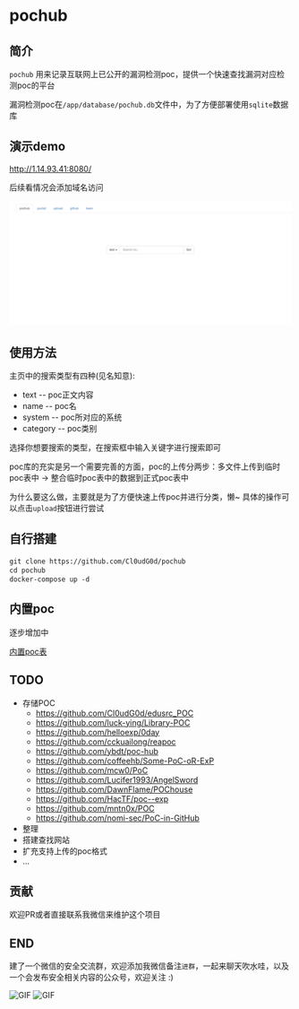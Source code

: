 # pochub

## 简介
`pochub` 用来记录互联网上已公开的漏洞检测poc，提供一个快速查找漏洞对应检测poc的平台

漏洞检测poc在`/app/database/pochub.db`文件中，为了方便部署使用`sqlite`数据库
## 演示demo
http://1.14.93.41:8080/

后续看情况会添加域名访问

![](./img/run.png)

## 使用方法
主页中的搜索类型有四种(见名知意):
+ text     -- poc正文内容
+ name     -- poc名
+ system   -- poc所对应的系统
+ category -- poc类别

选择你想要搜索的类型，在搜索框中输入关键字进行搜索即可

poc库的充实是另一个需要完善的方面，poc的上传分两步：多文件上传到临时poc表中 -> 整合临时poc表中的数据到正式poc表中

为什么要这么做，主要就是为了方便快速上传poc并进行分类，懒~ 具体的操作可以点击`upload`按钮进行尝试

## 自行搭建

```
git clone https://github.com/Cl0udG0d/pochub
cd pochub
docker-compose up -d 
```

## 内置poc
逐步增加中

[内置poc表](Pocs.md)

## TODO
+ 存储POC
  + https://github.com/Cl0udG0d/edusrc_POC
  + https://github.com/luck-ying/Library-POC
  + https://github.com/helloexp/0day
  + https://github.com/cckuailong/reapoc
  + https://github.com/ybdt/poc-hub
  + https://github.com/coffeehb/Some-PoC-oR-ExP
  + https://github.com/mcw0/PoC
  + https://github.com/Lucifer1993/AngelSword
  + https://github.com/DawnFlame/POChouse
  + https://github.com/HacTF/poc--exp
  + https://github.com/mntn0x/POC
  + https://github.com/nomi-sec/PoC-in-GitHub
+ 整理
+ 搭建查找网站
+ 扩充支持上传的poc格式
+ ...

## 贡献
欢迎PR或者直接联系我微信来维护这个项目

## END 
 
建了一个微信的安全交流群，欢迎添加我微信备注`进群`，一起来聊天吹水哇，以及一个会发布安全相关内容的公众号，欢迎关注 :)
 
<div>
    <img  alt="GIF" src="https://springbird.oss-cn-beijing.aliyuncs.com/img/mmqrcode1632325540724.png"  width="280px" />
    <img  alt="GIF" src="https://springbird.oss-cn-beijing.aliyuncs.com/img/qrcode_for_gh_cead8e1080d6_344.jpg"  width="280px" />
</div>
